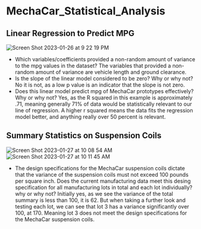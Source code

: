 # MechaCar_Statistical_Analysis

## Linear Regression to Predict MPG
![Screen Shot 2023-01-26 at 9 22 19 PM](https://user-images.githubusercontent.com/111708233/214997527-986de4bd-cef5-4cf1-be55-1c99f4cf15d5.png)
- Which variables/coefficients provided a non-random amount of variance to the mpg values in the dataset?
The variables that provided a non-random amount of variance are vehicle length and ground clearance.
- Is the slope of the linear model considered to be zero? Why or why not?
No it is not, as a low p value is an indicator that the slope is not zero.
- Does this linear model predict mpg of MechaCar prototypes effectively? Why or why not?
Yes, as the R squared in this example is approximately .71, meaning generally 71% of data would be statistically relevant to our line of regression. A higher r squared means the data fits the regression model better, and anything really over 50 percent is relevant.

## Summary Statistics on Suspension Coils
![Screen Shot 2023-01-27 at 10 08 54 AM](https://user-images.githubusercontent.com/111708233/215120723-d06a88a3-bafa-4ebb-856e-d51b6c65d891.png)
![Screen Shot 2023-01-27 at 10 11 45 AM](https://user-images.githubusercontent.com/111708233/215120741-7a630431-292f-44a4-aa61-eb261e566b54.png)
- The design specifications for the MechaCar suspension coils dictate that the variance of the suspension coils must not exceed 100 pounds per square inch. Does the current manufacturing data meet this desing specification for all manufacturing lots in total and each lot individually? why or why not?
Initially yes, as we see the variance of the total summary is less than 100, it is 62. But when taking a further look and testing each lot, we can see that lot 3 has a variance significantly over 100, at 170. Meaning lot 3 does not meet the design specifications for the MechaCar suspension coils.
